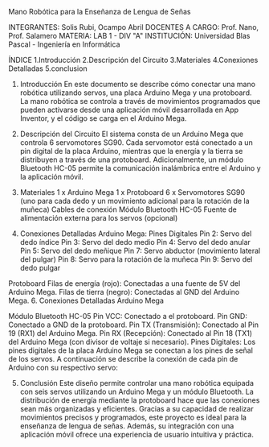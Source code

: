 Mano Robótica para la Enseñanza de Lengua de Señas

INTEGRANTES: Solis Rubi, Ocampo Abril
DOCENTES A CARGO: Prof. Nano, Prof. Salamero
MATERIA: LAB 1 - DIV "A"
INSTITUCIÓN: Universidad Blas Pascal - Ingeniería en Informática

ÍNDICE
1.Introducción
2.Descripción del Circuito
3.Materiales
4.Conexiones Detalladas
5.conclusion

1. Introducción
En este documento se describe cómo conectar una mano robótica utilizando servos, una placa Arduino Mega y una protoboard. La mano robótica se controla a través de movimientos programados que pueden activarse desde una aplicación móvil desarrollada en App Inventor, y el código se carga en el Arduino Mega.

2. Descripción del Circuito
El sistema consta de un Arduino Mega que controla 6 servomotores SG90. Cada servomotor está conectado a un pin digital de la placa Arduino, mientras que la energía y la tierra se distribuyen a través de una protoboard. Adicionalmente, un módulo Bluetooth HC-05 permite la comunicación inalámbrica entre el Arduino y la aplicación móvil.

3. Materiales
1 x Arduino Mega
1 x Protoboard
6 x Servomotores SG90 (uno para cada dedo y un movimiento adicional para la rotación de la muñeca)
Cables de conexión
Módulo Bluetooth HC-05
Fuente de alimentación externa para los servos (opcional)

4. Conexiones Detalladas
Arduino Mega: Pines Digitales
Pin 2: Servo del dedo índice
Pin 3: Servo del dedo medio
Pin 4: Servo del dedo anular
Pin 5: Servo del dedo meñique
Pin 7: Servo abductor (movimiento lateral del pulgar)
Pin 8: Servo para la rotación de la muñeca
Pin 9: Servo del dedo pulgar

Protoboard
Filas de energía (rojo): Conectadas a una fuente de 5V del Arduino Mega.
Filas de tierra (negro): Conectadas al GND del Arduino Mega.
6. Conexiones Detalladas
Arduino Mega

Módulo Bluetooth HC-05
Pin VCC: Conectado a el protoboard.
Pin GND: Conectado a GND de la protoboard.
Pin TX (Transmisión): Conectado al Pin 19 (RX1) del Arduino Mega.
Pin RX (Recepción): Conectado al Pin 18 (TX1) del Arduino Mega (con divisor de voltaje si necesario).
Pines Digitales: Los pines digitales de la placa Arduino Mega se conectan a los pines de señal de los servos. A continuación se describe la conexión de cada pin de Arduino con su respectivo servo:

5. Conclusión
Este diseño permite controlar una mano robótica equipada con seis servos utilizando un Arduino Mega y un módulo Bluetooth. La distribución de energía mediante la protoboard hace que las conexiones sean más organizadas y eficientes. Gracias a su capacidad de realizar movimientos precisos y programados, este proyecto es ideal para la enseñanza de lengua de señas. Además, su integración con una aplicación móvil ofrece una experiencia de usuario intuitiva y práctica.

